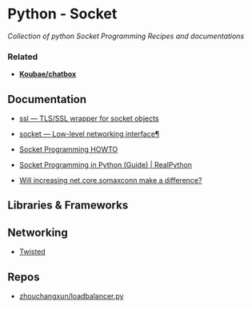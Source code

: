 Python - Socket
===============

_Collection of python Socket Programming Recipes and documentations_

### Related

* **[Koubae/chatbox](https://github.com/Koubae/chatbox)**

Documentation
-------------

* [ssl — TLS/SSL wrapper for socket objects](https://docs.python.org/3/library/ssl.html)

* [socket — Low-level networking interface¶](https://docs.python.org/3/library/socket.html)
* [Socket Programming HOWTO](https://docs.python.org/3/howto/sockets.html)
* [Socket Programming in Python (Guide) | RealPython](https://realpython.com/python-sockets/)


* [Will increasing net.core.somaxconn make a difference?](https://serverfault.com/questions/518862/will-increasing-net-core-somaxconn-make-a-difference/519152)


Libraries & Frameworks
----------------------

## Networking

* [Twisted](https://twisted.org/)


Repos
-----

* [zhouchangxun/loadbalancer.py](https://gist.github.com/zhouchangxun/5750b4636cc070ac01385d89946e0a7b)
